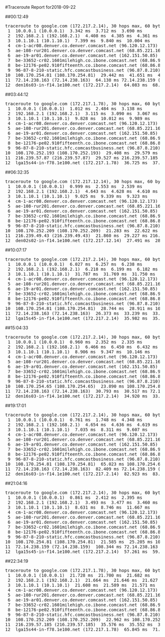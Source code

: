 #Traceroute Report for2018-09-22

##00:12:49

<p><pre><samp>traceroute to google.com (172.217.2.14), 30 hops max, 60 byte packets
 1  10.0.0.1 (10.0.0.1)  3.342 ms  3.712 ms  3.690 ms
 2  192.168.2.1 (192.168.2.1)  4.408 ms  4.385 ms  4.361 ms
 3  10.1.10.1 (10.1.10.1)  7.399 ms  9.840 ms  10.004 ms
 4  cm-1-acr08.denver.co.denver.comcast.net (96.120.12.173)  31.391 ms  31.611 ms  32.256 ms
 5  ae-108-rur201.denver.co.denver.comcast.net (68.85.221.161)  32.420 ms  36.469 ms  36.252 ms
 6  ae-19-ar01.denver.co.denver.comcast.net (162.151.50.85)  35.762 ms  28.506 ms  39.068 ms
 7  be-33652-cr02.1601milehigh.co.ibone.comcast.net (68.86.92.121)  33.595 ms  32.204 ms  33.551 ms
 8  be-12176-pe02.910fifteenth.co.ibone.comcast.net (68.86.83.94)  34.044 ms  34.032 ms  33.976 ms
 9  96-87-8-210-static.hfc.comcastbusiness.net (96.87.8.210)  38.871 ms  35.687 ms  29.455 ms
10  108.170.254.81 (108.170.254.81)  29.442 ms  41.651 ms  44.962 ms
11  72.14.238.163 (72.14.238.163)  64.138 ms 72.14.238.159 (72.14.238.159)  64.132 ms  68.649 ms
12  den16s03-in-f14.1e100.net (172.217.2.14)  64.083 ms  68.611 ms  68.594 ms</samp></pre></p>

##03:44:12

<p><pre><samp>traceroute to google.com (172.217.1.78), 30 hops max, 60 byte packets
 1  10.0.0.1 (10.0.0.1)  1.012 ms  2.484 ms  3.138 ms
 2  192.168.2.1 (192.168.2.1)  3.115 ms  3.090 ms  3.067 ms
 3  10.1.10.1 (10.1.10.1)  9.828 ms  10.012 ms  9.989 ms
 4  cm-1-acr08.denver.co.denver.comcast.net (96.120.12.173)  22.075 ms  27.787 ms  27.956 ms
 5  ae-108-rur201.denver.co.denver.comcast.net (68.85.221.161)  45.134 ms  45.265 ms  45.239 ms
 6  ae-19-ar01.denver.co.denver.comcast.net (162.151.50.85)  28.664 ms  24.966 ms  23.300 ms
 7  be-33652-cr02.1601milehigh.co.ibone.comcast.net (68.86.92.121)  29.374 ms  28.820 ms  29.052 ms
 8  be-12176-pe02.910fifteenth.co.ibone.comcast.net (68.86.83.94)  27.949 ms  30.339 ms  37.823 ms
 9  96-87-8-210-static.hfc.comcastbusiness.net (96.87.8.210)  35.178 ms  21.857 ms  28.480 ms
10  108.170.252.193 (108.170.252.193)  29.408 ms  29.579 ms 108.170.252.209 (108.170.252.209)  29.560 ms
11  216.239.57.87 (216.239.57.87)  29.527 ms 216.239.57.185 (216.239.57.185)  30.031 ms  30.457 ms
12  lga15s44-in-f78.1e100.net (172.217.1.78)  36.725 ms  37.419 ms  37.158 ms</samp></pre></p>

##06:32:35

<p><pre><samp>traceroute to google.com (172.217.12.14), 30 hops max, 60 byte packets
 1  10.0.0.1 (10.0.0.1)  0.999 ms  2.553 ms  2.539 ms
 2  192.168.2.1 (192.168.2.1)  4.643 ms  4.628 ms  4.610 ms
 3  10.1.10.1 (10.1.10.1)  9.025 ms  9.339 ms  9.323 ms
 4  cm-1-acr08.denver.co.denver.comcast.net (96.120.12.173)  23.436 ms  28.659 ms  28.847 ms
 5  ae-108-rur201.denver.co.denver.comcast.net (68.85.221.161)  39.302 ms  39.513 ms  39.695 ms
 6  ae-19-ar01.denver.co.denver.comcast.net (162.151.50.85)  29.124 ms  34.168 ms  89.612 ms
 7  be-33652-cr02.1601milehigh.co.ibone.comcast.net (68.86.92.121)  103.929 ms  104.699 ms  104.854 ms
 8  be-12176-pe02.910fifteenth.co.ibone.comcast.net (68.86.83.94)  104.109 ms  102.179 ms  102.435 ms
 9  96-87-8-210-static.hfc.comcastbusiness.net (96.87.8.210)  102.878 ms  29.568 ms  20.292 ms
10  108.170.252.209 (108.170.252.209)  21.283 ms  22.622 ms 108.170.252.193 (108.170.252.193)  22.185 ms
11  216.239.49.43 (216.239.49.43)  21.860 ms  29.227 ms 216.239.49.41 (216.239.49.41)  29.448 ms
12  den02s02-in-f14.1e100.net (172.217.12.14)  27.491 ms  28.576 ms  28.860 ms</samp></pre></p>

##10:07:17

<p><pre><samp>traceroute to google.com (172.217.2.14), 30 hops max, 60 byte packets
 1  10.0.0.1 (10.0.0.1)  6.027 ms  6.257 ms  6.238 ms
 2  192.168.2.1 (192.168.2.1)  6.218 ms  6.199 ms  6.182 ms
 3  10.1.10.1 (10.1.10.1)  31.787 ms  31.769 ms  31.750 ms
 4  cm-1-acr08.denver.co.denver.comcast.net (96.120.12.173)  25.949 ms  28.640 ms  28.612 ms
 5  ae-108-rur201.denver.co.denver.comcast.net (68.85.221.161)  28.464 ms  31.493 ms  31.789 ms
 6  ae-19-ar01.denver.co.denver.comcast.net (162.151.50.85)  36.565 ms  19.714 ms  19.545 ms
 7  be-33652-cr02.1601milehigh.co.ibone.comcast.net (68.86.92.121)  25.614 ms  25.586 ms  25.574 ms
 8  be-12176-pe02.910fifteenth.co.ibone.comcast.net (68.86.83.94)  23.667 ms  19.500 ms  21.456 ms
 9  96-87-8-210-static.hfc.comcastbusiness.net (96.87.8.210)  34.198 ms  34.423 ms  34.144 ms
10  108.170.254.81 (108.170.254.81)  28.744 ms  28.911 ms 108.170.254.65 (108.170.254.65)  26.984 ms
11  72.14.238.163 (72.14.238.163)  26.373 ms  33.239 ms  33.516 ms
12  lga15s45-in-f14.1e100.net (172.217.2.14)  35.982 ms  35.707 ms  35.940 ms</samp></pre></p>

##15:04:33

<p><pre><samp>traceroute to google.com (172.217.2.14), 30 hops max, 60 byte packets
 1  10.0.0.1 (10.0.0.1)  0.960 ms  2.352 ms  2.335 ms
 2  192.168.2.1 (192.168.2.1)  6.466 ms  6.450 ms  6.432 ms
 3  10.1.10.1 (10.1.10.1)  8.906 ms  9.347 ms  10.146 ms
 4  cm-1-acr08.denver.co.denver.comcast.net (96.120.12.173)  27.302 ms  27.527 ms  29.105 ms
 5  ae-108-rur201.denver.co.denver.comcast.net (68.85.221.161)  30.571 ms  31.139 ms  31.391 ms
 6  ae-19-ar01.denver.co.denver.comcast.net (162.151.50.85)  34.648 ms  28.966 ms  27.424 ms
 7  be-33652-cr02.1601milehigh.co.ibone.comcast.net (68.86.92.121)  29.461 ms  29.222 ms  27.957 ms
 8  be-12176-pe02.910fifteenth.co.ibone.comcast.net (68.86.83.94)  27.611 ms  28.138 ms  27.800 ms
 9  96-87-8-210-static.hfc.comcastbusiness.net (96.87.8.210)  27.639 ms  17.289 ms  21.643 ms
10  108.170.254.65 (108.170.254.65)  23.890 ms 108.170.254.81 (108.170.254.81)  31.355 ms  31.541 ms
11  72.14.238.163 (72.14.238.163)  30.793 ms  30.517 ms 72.14.238.159 (72.14.238.159)  34.690 ms
12  den16s03-in-f14.1e100.net (172.217.2.14)  34.920 ms  33.548 ms  35.076 ms</samp></pre></p>

##19:17:01

<p><pre><samp>traceroute to google.com (172.217.2.14), 30 hops max, 60 byte packets
 1  10.0.0.1 (10.0.0.1)  0.761 ms  1.748 ms  4.348 ms
 2  192.168.2.1 (192.168.2.1)  4.654 ms  4.636 ms  4.619 ms
 3  10.1.10.1 (10.1.10.1)  7.035 ms  8.311 ms  9.607 ms
 4  cm-1-acr08.denver.co.denver.comcast.net (96.120.12.173)  26.671 ms  27.395 ms  27.922 ms
 5  ae-108-rur201.denver.co.denver.comcast.net (68.85.221.161)  28.562 ms  28.044 ms  32.579 ms
 6  ae-19-ar01.denver.co.denver.comcast.net (162.151.50.85)  285.007 ms  280.624 ms  278.844 ms
 7  be-33652-cr02.1601milehigh.co.ibone.comcast.net (68.86.92.121)  32.062 ms  33.161 ms  32.964 ms
 8  be-12176-pe02.910fifteenth.co.ibone.comcast.net (68.86.83.94)  28.855 ms  29.135 ms  31.605 ms
 9  96-87-8-210-static.hfc.comcastbusiness.net (96.87.8.210)  275.524 ms  227.756 ms  82.779 ms
10  108.170.254.81 (108.170.254.81)  65.023 ms 108.170.254.65 (108.170.254.65)  31.167 ms  81.639 ms
11  72.14.238.163 (72.14.238.163)  82.409 ms 72.14.238.159 (72.14.238.159)  94.688 ms 72.14.238.163 (72.14.238.163)  82.089 ms
12  den16s03-in-f14.1e100.net (172.217.2.14)  82.923 ms  83.370 ms  83.160 ms</samp></pre></p>

##21:04:16

<p><pre><samp>traceroute to google.com (172.217.2.14), 30 hops max, 60 byte packets
 1  10.0.0.1 (10.0.0.1)  0.861 ms  2.412 ms  2.395 ms
 2  192.168.2.1 (192.168.2.1)  3.493 ms  3.477 ms  3.460 ms
 3  10.1.10.1 (10.1.10.1)  8.631 ms  8.746 ms  11.667 ms
 4  cm-1-acr08.denver.co.denver.comcast.net (96.120.12.173)  28.389 ms  27.152 ms  27.828 ms
 5  ae-108-rur201.denver.co.denver.comcast.net (68.85.221.161)  38.891 ms  39.089 ms  39.072 ms
 6  ae-19-ar01.denver.co.denver.comcast.net (162.151.50.85)  35.989 ms  39.794 ms  38.137 ms
 7  be-33652-cr02.1601milehigh.co.ibone.comcast.net (68.86.92.121)  38.524 ms  38.266 ms  38.661 ms
 8  be-12176-pe02.910fifteenth.co.ibone.comcast.net (68.86.83.94)  60.214 ms  59.984 ms  60.259 ms
 9  96-87-8-210-static.hfc.comcastbusiness.net (96.87.8.210)  82.470 ms  69.188 ms  77.108 ms
10  108.170.254.81 (108.170.254.81)  21.585 ms  25.205 ms 108.170.254.65 (108.170.254.65)  46.157 ms
11  72.14.238.159 (72.14.238.159)  108.344 ms 72.14.238.163 (72.14.238.163)  57.645 ms 72.14.238.159 (72.14.238.159)  110.187 ms
12  lga15s45-in-f14.1e100.net (172.217.2.14)  57.261 ms  59.994 ms  60.227 ms</samp></pre></p>

##22:34:19

<p><pre><samp>traceroute to google.com (172.217.1.78), 30 hops max, 60 byte packets
 1  10.0.0.1 (10.0.0.1)  21.728 ms  21.700 ms  21.682 ms
 2  192.168.2.1 (192.168.2.1)  21.664 ms  21.646 ms  21.627 ms
 3  10.1.10.1 (10.1.10.1)  21.608 ms  21.589 ms  21.571 ms
 4  cm-1-acr08.denver.co.denver.comcast.net (96.120.12.173)  37.928 ms  37.503 ms  37.651 ms
 5  ae-108-rur201.denver.co.denver.comcast.net (68.85.221.161)  61.421 ms  61.750 ms  61.734 ms
 6  ae-19-ar01.denver.co.denver.comcast.net (162.151.50.85)  39.933 ms  34.738 ms  36.305 ms
 7  be-33652-cr02.1601milehigh.co.ibone.comcast.net (68.86.92.121)  37.532 ms  37.274 ms  37.696 ms
 8  be-12176-pe02.910fifteenth.co.ibone.comcast.net (68.86.83.94)  38.696 ms  39.140 ms  38.888 ms
 9  96-87-8-210-static.hfc.comcastbusiness.net (96.87.8.210)  85.057 ms  74.909 ms  74.780 ms
10  108.170.252.209 (108.170.252.209)  22.962 ms 108.170.252.193 (108.170.252.193)  35.307 ms 108.170.252.209 (108.170.252.209)  35.609 ms
11  216.239.57.185 (216.239.57.185)  35.576 ms  35.552 ms  35.535 ms
12  lga15s44-in-f78.1e100.net (172.217.1.78)  65.845 ms  71.182 ms  70.284 ms</samp></pre></p>

